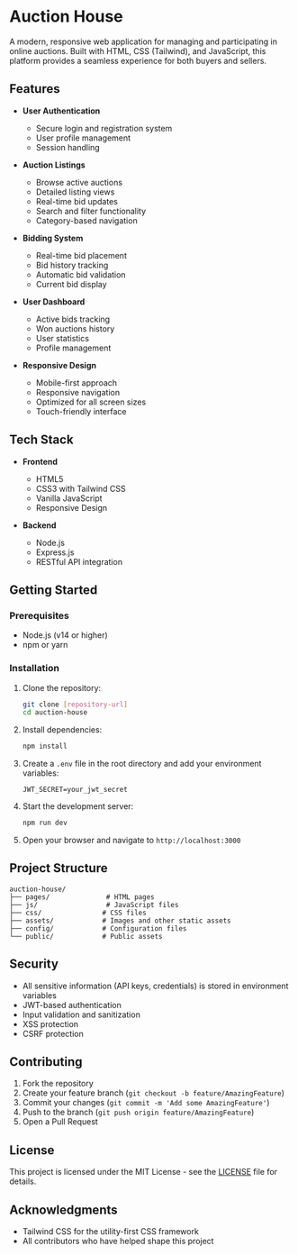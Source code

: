 # Auction House

A modern, responsive web application for managing and participating in online auctions. Built with HTML, CSS (Tailwind), and JavaScript, this platform provides a seamless experience for both buyers and sellers.

## Features

- **User Authentication**

  - Secure login and registration system
  - User profile management
  - Session handling

- **Auction Listings**

  - Browse active auctions
  - Detailed listing views
  - Real-time bid updates
  - Search and filter functionality
  - Category-based navigation

- **Bidding System**

  - Real-time bid placement
  - Bid history tracking
  - Automatic bid validation
  - Current bid display

- **User Dashboard**

  - Active bids tracking
  - Won auctions history
  - User statistics
  - Profile management

- **Responsive Design**
  - Mobile-first approach
  - Responsive navigation
  - Optimized for all screen sizes
  - Touch-friendly interface

## Tech Stack

- **Frontend**

  - HTML5
  - CSS3 with Tailwind CSS
  - Vanilla JavaScript
  - Responsive Design

- **Backend**
  - Node.js
  - Express.js
  - RESTful API integration

## Getting Started

### Prerequisites

- Node.js (v14 or higher)
- npm or yarn

### Installation

1. Clone the repository:

   ```bash
   git clone [repository-url]
   cd auction-house
   ```

2. Install dependencies:

   ```bash
   npm install
   ```

3. Create a `.env` file in the root directory and add your environment variables:

   ```
   JWT_SECRET=your_jwt_secret
   ```

4. Start the development server:

   ```bash
   npm run dev
   ```

5. Open your browser and navigate to `http://localhost:3000`

## Project Structure

```
auction-house/
├── pages/              # HTML pages
├── js/                 # JavaScript files
├── css/               # CSS files
├── assets/            # Images and other static assets
├── config/            # Configuration files
└── public/            # Public assets
```

## Security

- All sensitive information (API keys, credentials) is stored in environment variables
- JWT-based authentication
- Input validation and sanitization
- XSS protection
- CSRF protection

## Contributing

1. Fork the repository
2. Create your feature branch (`git checkout -b feature/AmazingFeature`)
3. Commit your changes (`git commit -m 'Add some AmazingFeature'`)
4. Push to the branch (`git push origin feature/AmazingFeature`)
5. Open a Pull Request

## License

This project is licensed under the MIT License - see the [LICENSE](LICENSE) file for details.

## Acknowledgments

- Tailwind CSS for the utility-first CSS framework
- All contributors who have helped shape this project
